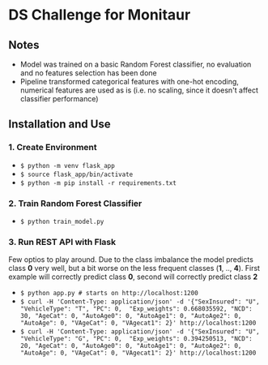 # DS Challenge for Monitaur

## Notes
- Model was trained on a basic Random Forest classifier, no evaluation and no features selection  has been done
- Pipeline transformed categorical features with one-hot encoding, numerical features are used as is (i.e. no scaling, since it doesn't affect classifier performance)

## Installation and Use

### 1. Create Environment
- `$ python -m venv flask_app`
- `$ source flask_app/bin/activate`
- `$ python -m pip install -r requirements.txt`

### 2. Train Random Forest Classifier
- `$ python train_model.py`

### 3. Run REST API with Flask
Few optios to play around. Due to the class imbalance the model predicts class **0** very well, but a bit worse on the less frequent classes (**1**, .., **4**). First example will correctly predict class **0**, second will correctly predict class **2**

- `$ python app.py # starts on http://localhost:1200`
- `$ curl -H 'Content-Type: application/json' -d '{"SexInsured": "U", "VehicleType": "T", "PC": 0,  "Exp_weights": 0.668035592, "NCD": 30, "AgeCat": 0, "AutoAge0": 0, "AutoAge1": 0, "AutoAge2": 0, "AutoAge": 0, "VAgeCat": 0, "VAgecat1": 2}' http://localhost:1200`
- `$ curl -H 'Content-Type: application/json' -d '{"SexInsured": "U", "VehicleType": "G", "PC": 0,  "Exp_weights": 0.394250513, "NCD": 20, "AgeCat": 0, "AutoAge0": 0, "AutoAge1": 0, "AutoAge2": 0, "AutoAge": 0, "VAgeCat": 0, "VAgecat1": 2}' http://localhost:1200`